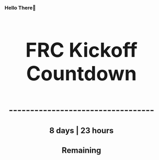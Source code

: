 ### Hello There👋

<!---START-TIMER--->
<h3 align='center' style='font-size: 64px;'>FRC Kickoff Countdown</h3>
<h3 align='center' style='font-size: 30px;'>----------------------------------</h3>
<h3 align='center' style='font-size: 25px;'>8 days | 23 hours</h3>
<h3 align='center' style='font-size: 25px;'>Remaining</h3>
<!---END-TIMER--->
